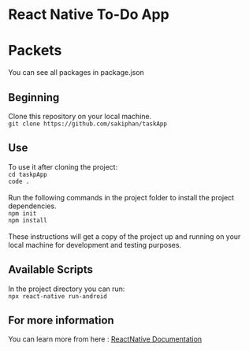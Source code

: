 React Native To-Do App
======

Packets
===
You can see all packages in package.json


## Beginning 
Clone this repository on your local machine.
<br>
`git clone https://github.com/sakiphan/taskApp`

## Use 
To use it after cloning the project: 
<br>
`cd taskpApp`
<br>
`code .`
<br>
<br>
Run the following commands in the project folder to install the project dependencies.
<br>
`npm init`
<br>
`npm install`
<br>
<br>
These instructions will get a copy of the project up and running on your local machine for development and testing purposes.

## Available Scripts
In the project directory you can run:
<br>
`npx react-native run-android`

## For more information
You can learn more from here : <a href="https://reactnative.dev/">ReactNative Documentation</a>
